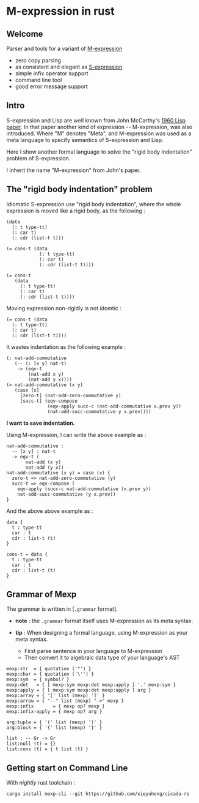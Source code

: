 # M-expression in rust

## Welcome

Parser and tools for a variant of [M-expression](https://en.wikipedia.org/wiki/M-expression)

- zero copy parsing
- as consistent and elegant as [S-expression](https://en.wikipedia.org/wiki/S-expression)
- simple infix operator support
- command line tool
- good error message support

## Intro

S-expression and Lisp are well known from John McCarthy's
[1960 Lisp paper](http://www-formal.stanford.edu/jmc/recursive/recursive.html).
In that paper another kind of expression -- M-expression, was also introduced.
Where "M" denotes "Meta", and M-expression was used as a meta language
to specify semantics of S-expression and Lisp.

Here I show another formal language
to solve the "rigid body indentation" problem of S-expression.

I inherit the name "M-expression" from John's paper.

## The "rigid body indentation" problem

Idiomatic S-expression use "rigid body indentation",
where the whole expression is moved like a rigid body,
as the following :

```
(data
  (: t type-tt)
  (: car t)
  (: cdr (list-t t)))

(= cons-t (data
            (: t type-tt)
            (: car t)
            (: cdr (list-t t))))

(= cons-t
   (data
     (: t type-tt)
     (: car t)
     (: cdr (list-t t))))
```

Moving expression non-rigidly is not idomtic :

```
(= cons-t (data
  (: t type-tt)
  (: car t)
  (: cdr (list-t t))))
```

It wastes indentation as the following example :

```
(: nat-add-commutative
   (-- (: [x y] nat-t)
    -> (eqv-t
        (nat-add x y)
        (nat-add y x))))
(= nat-add-commutative (x y)
   (case [x]
     [zero-t] (nat-add-zero-commutative y)
     [succ-t] (eqv-compose
               (eqv-apply succ-c (nat-add-commutative x.prev y))
               (nat-add-succ-commutative y x.prev))))
```

**I want to save indentation.**

Using M-expression, I can write the above example as :

```
nat-add-commutative :
  -- [x y] : nat-t
  -> eqv-t (
       nat-add (x y)
       nat-add (y x))
nat-add-commutative (x y) = case (x) {
  zero-t => nat-add-zero-commutative (y)
  succ-t => eqv-compose (
    eqv-apply (succ-c nat-add-commutative (x.prev y))
    nat-add-succ-commutative (y x.prev))
}
```

And the above above example as :

```
data {
  t : type-tt
  car : t
  cdr : list-t (t)
}

cons-t = data {
  t : type-tt
  car : t
  cdr : list-t (t)
}
```

## Grammar of Mexp

The grammar is written in [`.grammar` format].

- **note** : the `.grammar` format itself uses M-expression as its meta syntax.

- **tip** :
  When designing a formal language, using M-expression as your meta syntax.
  - First parse sentence in your language to M-expression
  - Then convert it to algebraic data type of your language's AST

``` grammar
mexp:str  = { quotation ('"') }
mexp:char = { quotation ('\'') }
mexp:sym  = { symbol? }
mexp:dot   = { [ mexp:sym mexp:dot mexp:apply ] '.' mexp:sym }
mexp:apply = { [ mexp:sym mexp:dot mexp:apply ] arg }
mexp:array = { '[' list (mexp) ']' }
mexp:arrow = { "--" list (mexp) "->" mexp }
mexp:infix       = { mexp op? mexp }
mexp:infix-apply = { mexp op? arg }

arg:tuple = { '(' list (mexp) ')' }
arg:block = { '{' list (mexp) '}' }

list : -- Gr -> Gr
list:null (t) = {}
list:cons (t) = { t list (t) }
```

## Getting start on Command Line

With *nightly* rust toolchain :

`cargo install mexp-cli --git https://github.com/xieyuheng/cicada-rs`

